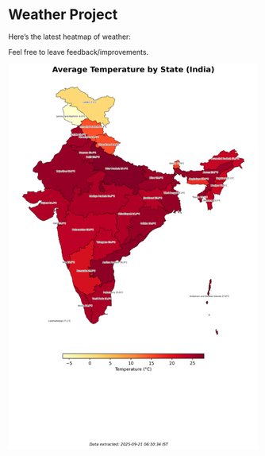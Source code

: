 # Weather Project

Here’s the latest heatmap of weather:

Feel free to leave feedback/improvements.

![India Heatmap](docs/assets/india_heatmap.png?v=CF4984)
